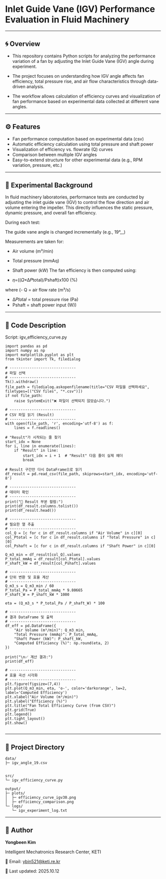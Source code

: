 # Inlet Guide Vane (IGV) Performance Evaluation in Fluid Machinery

---

## 🌀 Overview

- This repository contains Python scripts for analyzing the performance variation of a fan
by adjusting the Inlet Guide Vane (IGV) angle during experiment.

- The project focuses on understanding how IGV angle affects fan efficiency,
total pressure rise, and air flow characteristics through data-driven analysis.

- The workflow allows calculation of efficiency curves and visualization of fan performance
based on experimental data collected at different vane angles.

---

## ⚙️ Features

- Fan performance computation based on experimental data (csv)
- Automatic efficiency calculation using total pressure and shaft power
- Visualization of efficiency vs. flowrate (Q) curves
- Comparison between multiple IGV angles
- Easy-to-extend structure for other experimental data (e.g., RPM variation, pressure, etc.)

---

## 🧮 Experimental Background

In fluid machinery laboratories, performance tests are conducted by adjusting the inlet guide vane (IGV)
to control the flow direction and air volume entering the impeller.
This directly influences the static pressure, dynamic pressure, and overall fan efficiency.

During each test:

The guide vane angle is changed incrementally (e.g., 19°,,,)

Measurements are taken for:
- Air volume (m³/min)
- Total pressure (mmAq)
- Shaft power (kW)
 The fan efficiency is then computed using:

- 𝜂=((𝑄×Δ𝑃total)/Pshaft)x100 (%)

where
(- Q = air flow rate (m³/s)
- Δ𝑃𝑡𝑜𝑡𝑎𝑙 = total pressure rise (Pa)
- Pshaft = shaft power input (W))

---

## 🧰 Code Description
Script: igv_efficiency_curve.py
```
import pandas as pd
import numpy as np
import matplotlib.pyplot as plt
from tkinter import Tk, filedialog

# ------------------------------
# 파일 선택
# ------------------------------
Tk().withdraw()
file_path = filedialog.askopenfilename(title="CSV 파일을 선택하세요", filetypes=[("CSV files", "*.csv")])
if not file_path:
    raise SystemExit("❌ 파일이 선택되지 않았습니다.")

# ------------------------------
# CSV 파일 읽기 (Result)
# ------------------------------
with open(file_path, 'r', encoding='utf-8') as f:
    lines = f.readlines()

# "Result"가 시작되는 줄 찾기
start_idx = None
for i, line in enumerate(lines):
    if "Result" in line:
        start_idx = i + 1  # "Result" 다음 줄이 실제 헤더
        break

# Result 구간만 다시 DataFrame으로 읽기
df_result = pd.read_csv(file_path, skiprows=start_idx, encoding='utf-8')

# ------------------------------
# 데이터 확인
# ------------------------------
print("📄 Result 부분 컬럼:")
print(df_result.columns.tolist())
print(df_result.head())

# ------------------------------
# 필요한 열 추출
# ------------------------------
col_Q = [c for c in df_result.columns if "Air Volume" in c][0]
col_Ptotal = [c for c in df_result.columns if "Total Pressure" in c][0]
col_Pshaft = [c for c in df_result.columns if "Shaft Power" in c][0]

Q_m3_min = df_result[col_Q].values
P_total_mmAq = df_result[col_Ptotal].values
P_shaft_kW = df_result[col_Pshaft].values

# ------------------------------
# 단위 변환 및 효율 계산
# ------------------------------
Q_m3_s = Q_m3_min / 60
P_total_Pa = P_total_mmAq * 9.80665
P_shaft_W = P_shaft_kW * 1000

eta = (Q_m3_s * P_total_Pa / P_shaft_W) * 100

# ------------------------------
# 결과 DataFrame 및 출력
# ------------------------------
df_eff = pd.DataFrame({
    "Air Volume (m³/min)": Q_m3_min,
    "Total Pressure (mmAq)": P_total_mmAq,
    "Shaft Power (kW)": P_shaft_kW,
    "Computed Efficiency (%)": np.round(eta, 2)
})

print("\n✅ 계산 결과:")
print(df_eff)

# ------------------------------
# 효율 곡선 시각화
# ------------------------------
plt.figure(figsize=(7,4))
plt.plot(Q_m3_min, eta, 'o-', color='darkorange', lw=2, label='Computed Efficiency')
plt.xlabel("Air Volume (m³/min)")
plt.ylabel("Efficiency (%)")
plt.title("Fan Total Efficiency Curve (from CSV)")
plt.grid(True)
plt.legend()
plt.tight_layout()
plt.show()


```

---

## 📂 Project Directory
```
data/
├─ igv_angle_19.csv


src/
└─ igv_efficiency_curve.py

output/
├─ plots/
│  ├─ efficiency_curve_igv30.png
│  ├─ efficiency_comparison.png
└─ logs/
   └─ igv_experiment_log.txt

```

---

## 👤 Author

**Yongbeen Kim**

Intelligent Mechatronics Research Center, KETI

📧 Email: ybin521@keti.re.kr

📅 Last updated: 2025.10.12
